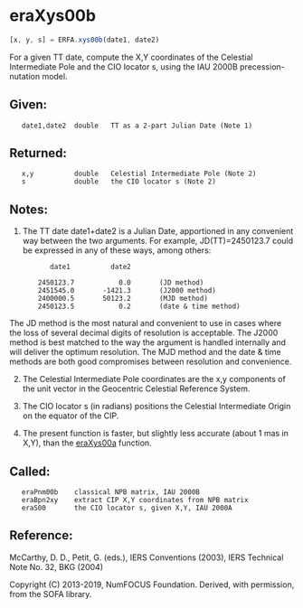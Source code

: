 # eraXys00b

```js
[x, y, s] = ERFA.xys00b(date1, date2)
```

For a given TT date, compute the X,Y coordinates of the Celestial
Intermediate Pole and the CIO locator s, using the IAU 2000B
precession-nutation model.

## Given:
```
   date1,date2  double   TT as a 2-part Julian Date (Note 1)
```

## Returned:
```
   x,y          double   Celestial Intermediate Pole (Note 2)
   s            double   the CIO locator s (Note 2)
```

## Notes:

1) The TT date date1+date2 is a Julian Date, apportioned in any
   convenient way between the two arguments.  For example,
   JD(TT)=2450123.7 could be expressed in any of these ways,
   among others:

```
          date1          date2

       2450123.7           0.0       (JD method)
       2451545.0       -1421.3       (J2000 method)
       2400000.5       50123.2       (MJD method)
       2450123.5           0.2       (date & time method)
```

   The JD method is the most natural and convenient to use in
   cases where the loss of several decimal digits of resolution
   is acceptable.  The J2000 method is best matched to the way
   the argument is handled internally and will deliver the
   optimum resolution.  The MJD method and the date & time methods
   are both good compromises between resolution and convenience.

2) The Celestial Intermediate Pole coordinates are the x,y
   components of the unit vector in the Geocentric Celestial
   Reference System.

3) The CIO locator s (in radians) positions the Celestial
   Intermediate Origin on the equator of the CIP.

4) The present function is faster, but slightly less accurate (about
   1 mas in X,Y), than the [eraXys00a][1] function.

## Called:
```
   eraPnm00b    classical NPB matrix, IAU 2000B
   eraBpn2xy    extract CIP X,Y coordinates from NPB matrix
   eraS00       the CIO locator s, given X,Y, IAU 2000A
```

## Reference:

   McCarthy, D. D., Petit, G. (eds.), IERS Conventions (2003),
   IERS Technical Note No. 32, BKG (2004)

Copyright (C) 2013-2019, NumFOCUS Foundation.
Derived, with permission, from the SOFA library.


[1]: era.xys00a.md
